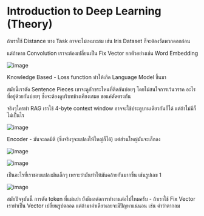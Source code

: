 # Introduction to Deep Learning (Theory)

ถ้าเราใช้ Distance บาง Task อาจจะไม่เหมาะสม เช่น Iris Dataset ก็จะต้องวัดพวกดอกก่อน

แต่ถ้าหาก Convolution เราจะต้องเปลี่ยนเป็น Fix Vector ยกตัวอย่างเช่น Word Embedding

![image](https://github.com/user-attachments/assets/e6d1e051-f071-4c82-b7f7-f1c61f4f37eb)

Knowledge Based - Loss function ทำให้เกิด Language Model ขึ้นมา

สมัยนี้เราตัด Sentence Pieces เขาจะดูอักขระไหนที่ติดกันบ่อยๆ โดยไม่สนใจการเว้นวรรค อะไรที่อยู่ด้วยกันบ่อยๆ ซึ่งจะต้องดูบริบทข้างเคียงเสมอ ขอแค่ตัดตรงกัน

จริงๆใครทำ RAG เราใช้ 4-byte context window อาจจะใช้ประตูบานเดียวกันก็ได้ แต่ถ้าไม่มีก็ไม่เป็นไร

![image](https://github.com/user-attachments/assets/9ef18ae2-9fe2-42ee-b88d-f56c6189c68f)

Encoder - มันจะลดมิติ (ซึ่งจริงๆจะแปลงให้ใหญ่ก็ได้) แต่ส่วนใหญ่มันจะเล็กลง

![image](https://github.com/user-attachments/assets/8ad7adfe-6282-4957-b4e9-f1fc05cfdf36)

![image](https://github.com/user-attachments/assets/53405f9d-c3b3-4966-af55-4543f6e8e5a5)

เป็นอะไรที่เราชอบแปลงมันเล็กๆ เพราะว่ามันทำให้มันคล้ายกันมากขึ้น เช่นรูปเลข 1

![image](https://github.com/user-attachments/assets/1b836c09-eb7c-4881-a259-2be88fbbdb9e)

สมัยปัจจุบันนี้ การตัด token ที่แม่นยำ ยังมีผลต่อการทำงานต่อไปไหมครับ - ถ้าเราใช้ Fix Vector เราทำเป็น Vector เปลี่ยนรูปตลอด แต่ถ้ามาคำเดียวเลยจะมีปัญหาแน่นอน เช่น คำว่าตากลม





